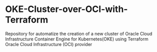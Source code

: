 # OKE-Cluster-over-OCI-with-Terraform
Repository for automatize the creation of a new cluster of Oracle Cloud Infrastructure Container Engine for Kubernetes(OKE) using Terraform Oracle Cloud Infrastructure (OCI) provider
